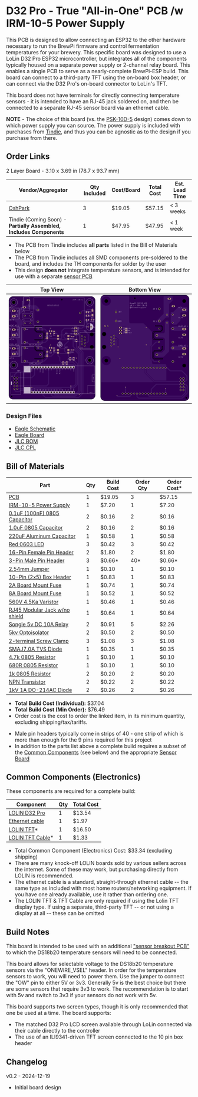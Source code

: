 # D32 Pro - True "All-in-One" PCB /w IRM-10-5 Power Supply

This PCB is designed to allow connecting an ESP32 to the other hardware necessary to run the BrewPi firmware and
control fermentation temperatures for your brewery. This specific board was designed to use a LoLin D32 Pro ESP32
microcontroller, but integrates all of the components typically housed on a separate power supply or 2-channel
relay board. This enables a single PCB to serve as a nearly-complete BrewPi-ESP build. This board can connect to
a third-party TFT using the on-board box header, or can connect via the D32 Pro's on-board connector to LoLin's
TFT.

This board does not have terminals for directly connecting temperature sensors - it is intended to have an RJ-45 jack
soldered on, and then be connected to a separate RJ-45 sensor board via an ethernet cable.

**NOTE** - The choice of this board (vs. the [PSK-10D-5](Single%20PCB%20-%20PSK-10D-5.md) design) comes down to which power supply
you can source. The power supply is included with purchases from [Tindie](https://www.tindie.com/products/thorrak/brewpi-esp32-all-in-one-pcb-kit/), and thus you can be agnostic as to the design if you purchase from there.


## Order Links

2 Layer Board - 3.10 x 3.69 in (78.7 x 93.7 mm)

| Vendor/Aggregator                                                    | Qty Included | Cost/Board | Total Cost | Est. Lead Time |
|----------------------------------------------------------------------|--------------|------------|------------|----------------|
| [OshPark](https://oshpark.com/shared_projects/B6Dk3a2B)              | 3            | $19.05     | $57.15     | < 3 weeks      |
| Tindie (Coming Soon) - **Partially Assembled, Includes Components**  | 1            | $47.95     | $47.95     | < 1 week       |

- The PCB from Tindie includes **all parts** listed in the Bill of Materials below
- The PCB from Tindie includes all SMD components pre-soldered to the board, and includes the TH components for solder by the user
- This design **does not** integrate temperature sensors, and is intended for use with a separate [sensor PCB](../BrewPi%20Sensor%20Boards/README.md)



| Top View          | Bottom View          |
| ----------------- |:--------------------:|
| ![Board Top][top] | ![Board Bottom][bot] |

[top]: imgs/Single%20PCB%20-%20IRM-10-5%20Top.png "Board Top"
[bot]: imgs/Single%20PCB%20-%20IRM-10-5%20Bottom.png "Board Bottom"


### Design Files

- [Eagle Schematic](Single%20PCB%20-%20IRM-10-5.sch)
- [Eagle Board](Single%20PCB%20-%20IRM-10-5.brd)
- [JLC BOM](Single%20PCB%20-%20IRM-10-5_bom.csv)
- [JLC CPL](Single%20PCB%20-%20IRM-10-5_cpl.csv)


## Bill of Materials

| Part                                                                                                                           | Qty | Build Cost | Order Qty | Order Cost* |
|--------------------------------------------------------------------------------------------------------------------------------|-----|------------|-----------|-------------|
| [PCB](https://oshpark.com/shared_projects/B6Dk3a2B)                                                                            | 1   | $19.05     | 3         | $57.15      |
| [IRM-10-5 Power Supply](https://www.digikey.com/en/products/detail/mean-well-usa-inc/IRM-10-5/7704657)                         | 1   | $7.20      | 1         | $7.20       |
| [0.1uF (100nF) 0805 Capacitor](https://www.digikey.com/en/products/detail/samsung-electro-mechanics/CL21B104KACNNNC/3886757)   | 2   | $0.16      | 2         | $0.16       |
| [1.0uF 0805 Capacitor](https://www.digikey.com/en/products/detail/samsung-electro-mechanics/CL21B105KAFNNNE/3886724)           | 2   | $0.16      | 2         | $0.16       |
| [220uF Aluminum Capacitor](https://www.digikey.com/en/products/detail/kemet/A750EK227M1CAAE016/6196322)                        | 1   | $0.58      | 1         | $0.58       |
| [Red 0603 LED](https://www.digikey.com/en/products/detail/w%C3%BCrth-elektronik/150060SS75000/4489903)                         | 3   | $0.42      | 3         | $0.42       |
| [16-Pin Female Pin Header](https://www.digikey.com/en/products/detail/sullins-connector-solutions/PPTC161LFBN-RC/810154)       | 2   | $1.80      | 2         | $1.80       |
| [3-Pin Male Pin Header](https://www.digikey.com/en/products/detail/sullins-connector-solutions/PRPC040SAAN-RC/2775214)         | 3   | $0.66*     | 40*       | $0.66*      |
| [2.54mm Jumper](https://www.digikey.com/en/products/detail/sullins-connector-solutions/STC02SYAN/76372)                        | 1   | $0.10      | 1         | $0.10       |
| [10-Pin (2x5) Box Header](https://www.digikey.com/en/products/detail/amphenol-cs-commercial-products/G821EU210AGM00Y/13683147) | 1   | $0.83      | 1         | $0.83       |
| [2A Board Mount Fuse](https://www.digikey.com/en/products/detail/eaton-electronics-division/SS-5H-2A-APH/3719658)              | 1   | $0.74      | 1         | $0.74       |
| [8A Board Mount Fuse](https://www.digikey.com/en/products/detail/bel-fuse-inc/0697H8000-01/5208762)                            | 1   | $0.52      | 1         | $0.52       |
| [560V 4.5Ka Varistor](https://www.digikey.com/en/products/detail/yageo/561KD14/13689522)                                       | 1   | $0.46      | 1         | $0.46       |
| [RJ45 Modular Jack w/no shield](https://www.digikey.com/en/products/detail/stewart-connector/SS-90000-001/14548964)            | 1   | $0.64      | 1         | $0.64       |
| [Songle 5v DC 10A Relay](https://www.aliexpress.us/item/2251832637395159.html)                                                 | 2   | $0.91      | 5         | $2.26       |
| [5kv Optoisolator](https://www.digikey.com/en/products/detail/liteon/LTV-817S-TA1/388451)                                      | 2   | $0.50      | 2         | $0.50       |
| [2-terminal Screw Clamp](https://www.digikey.com/en/products/detail/w%C3%BCrth-elektronik/691137710002/6644051)                | 3   | $1.08      | 3         | $1.08       |
| [SMAJ7.0A TVS Diode](https://www.digikey.com/en/products/detail/bourns-inc/SMAJ7-0A/2254658)                                   | 1   | $0.35      | 1         | $0.35       |
| [4.7k 0805 Resistor](https://www.digikey.com/en/products/detail/te-connectivity-passive-product/CRGCQ0805J4K7/8576740)         | 1   | $0.10      | 1         | $0.10       |
| [680R 0805 Resistor](https://www.digikey.com/en/products/detail/panasonic-electronic-components/ERJ-6GEYJ681V/89778)           | 1   | $0.10      | 1         | $0.10       |
| [1k 0805 Resistor](https://www.digikey.com/en/products/detail/susumu/RR1220P-102-D/432291)                                     | 2   | $0.20      | 2         | $0.20       |
| [NPN Transistor](https://www.digikey.com/en/products/detail/micro-commercial-co/MMBT2222A-TP/717279)                           | 2   | $0.22      | 2         | $0.22       |
| [1kV 1A DO-214AC Diode](https://www.digikey.com/en/products/detail/smc-diode-solutions/S1M/6022596)                            | 2   | $0.26      | 2         | $0.26       |


* **Total Build Cost (Individual):** $37.04
* **Total Build Cost (Min Order):** $76.49
* Order cost is the cost to order the linked item, in its minimum quantity, excluding shipping/tax/tariffs.

- Male pin headers typically come in strips of 40 - one strip of which is more than enough for the 9 pins required for this project
- In addition to the parts list above a complete build requires a subset of the [Common Components](../ESP8266%20BrewPi%20Boards/Common%20Components.md) (see below) and the appropriate [Sensor Board](../BrewPi%20Sensor%20Boards/README.md)


## Common Components (Electronics)

These components are required for a complete build:

| Component                                                                | Qty | Total Cost |
|--------------------------------------------------------------------------|-----|------------|
| [LOLIN D32 Pro](https://www.aliexpress.us/item/2251832696801305.html)    | 1   | $13.54     |
| [Ethernet cable](https://www.aliexpress.com/item/32694241950.html)       | 1   | $1.97      |
| [LOLIN TFT](https://www.aliexpress.us/item/2251832733414978.html)*       | 1   | $16.50     |
| [LOLIN TFT Cable](https://www.aliexpress.us/item/2251832662518722.html)* | 1   | $1.33      |

- Total Common Component (Electronics) Cost: $33.34 (excluding shipping)
- There are many knock-off LOLIN boards sold by various sellers across the internet. Some of these may work, but purchasing directly from LOLIN is recommended.
- The ethernet cable is a standard, straight-through ethernet cable -- the same type as included with most home routers/networking equipment. If you have one already available, use it rather than ordering one.
- The LOLIN TFT & TFT Cable are only required if using the Lolin TFT display type. If using a separate, third-party TFT -- or not using a display at all -- these can be omitted



Build Notes
-----------

This board is intended to be used with an additional ["sensor breakout PCB"](../BrewPi%20Sensor%20Boards/README.md) to
which the DS18b20 temperature sensors will need to be connected.

This board allows for selectable voltage to the DS18b20 temperature sensors via the "ONEWIRE_VSEL" header. In order for
the temperature sensors to work, you will need to power them. Use the jumper to connect
the "OW" pin to either 5V or 3v3. Generally 5v is the best choice but there are some sensors that require 3v3 to work.
The recommendation is to start with 5v and switch to 3v3 if your sensors do not work with 5v.

This board supports two screen types, though it is only recommended that one be used at a time. The board supports:
- The matched D32 Pro LCD screen available through LoLin connected via their cable directly to the controller
- The use of an ILI9341-driven TFT screen connected to the 10 pin box header



Changelog
---------

v0.2 - 2024-12-19

- Initial board design

